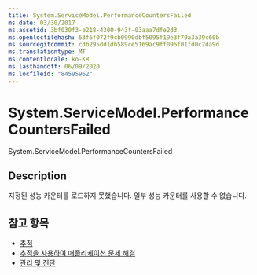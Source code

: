 ```yaml
---
title: System.ServiceModel.PerformanceCountersFailed
ms.date: 03/30/2017
ms.assetid: 3bf030f3-e218-4300-943f-03aaa7dfe2d3
ms.openlocfilehash: 63f6f072f9cb0990dbf5095f19e3f79a3a39c60b
ms.sourcegitcommit: cdb295dd1db589ce5169ac9ff096f01fd0c2da9d
ms.translationtype: MT
ms.contentlocale: ko-KR
ms.lasthandoff: 06/09/2020
ms.locfileid: "84595962"
---
```

# <a name="systemservicemodelperformancecountersfailed"></a>System.ServiceModel.PerformanceCountersFailed
System.ServiceModel.PerformanceCountersFailed  
  
## <a name="description"></a>Description  
 지정된 성능 카운터를 로드하지 못했습니다. 일부 성능 카운터를 사용할 수 없습니다.  
  
## <a name="see-also"></a>참고 항목

- [추적](index.md)
- [추적을 사용하여 애플리케이션 문제 해결](using-tracing-to-troubleshoot-your-application.md)
- [관리 및 진단](../index.md)
